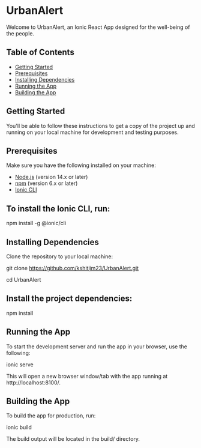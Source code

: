 ﻿# UrbanAlert

Welcome to UrbanAlert, an Ionic React App designed for the well-being of the people.

## Table of Contents

- [Getting Started](#getting-started)
- [Prerequisites](#prerequisites)
- [Installing Dependencies](#installing-dependencies)
- [Running the App](#running-the-app)
- [Building the App](#building-the-app)

## Getting Started

You'll be able to follow these instructions to get a copy of the project up and running on your local machine for development and testing purposes.

## Prerequisites

Make sure you have the following installed on your machine:

- [Node.js](https://nodejs.org/) (version 14.x or later)
- [npm](https://www.npmjs.com/) (version 6.x or later)
- [Ionic CLI](https://ionicframework.com/docs/cli/installation)

## To install the Ionic CLI, run:

npm install -g @ionic/cli

## Installing Dependencies

 Clone the repository to your local machine:

git clone https://github.com/kshitijm23/UrbanAlert.git

cd UrbanAlert

## Install the project dependencies:

npm install

## Running the App

 To start the development server and run the app in your browser, use the following:

ionic serve

 This will open a new browser window/tab with the app running at http://localhost:8100/.

## Building the App

 To build the app for production, run:

ionic build

 The build output will be located in the build/ directory.
